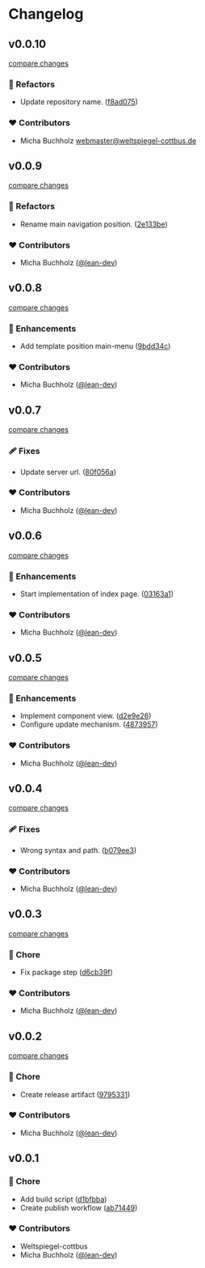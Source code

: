 # Changelog


## v0.0.10

[compare changes](https://github.com/weltspiegel-cottbus/tpl-weltspiegel/compare/v0.0.9...v0.0.10)

### 💅 Refactors

- Update repository name. ([f8ad075](https://github.com/weltspiegel-cottbus/tpl-weltspiegel/commit/f8ad075))

### ❤️ Contributors

- Micha Buchholz <webmaster@weltspiegel-cottbus.de>

## v0.0.9

[compare changes](https://github.com/weltspiegel-cottbus/joomla-integration/compare/v0.0.8...v0.0.9)

### 💅 Refactors

- Rename main navigation position. ([2e133be](https://github.com/weltspiegel-cottbus/joomla-integration/commit/2e133be))

### ❤️ Contributors

- Micha Buchholz ([@lean-dev](http://github.com/lean-dev))

## v0.0.8

[compare changes](https://github.com/weltspiegel-cottbus/joomla-integration/compare/v0.0.7...v0.0.8)

### 🚀 Enhancements

- Add template position main-menu ([9bdd34c](https://github.com/weltspiegel-cottbus/joomla-integration/commit/9bdd34c))

### ❤️ Contributors

- Micha Buchholz ([@lean-dev](http://github.com/lean-dev))

## v0.0.7

[compare changes](https://github.com/weltspiegel-cottbus/joomla-integration/compare/v0.0.6...v0.0.7)

### 🩹 Fixes

- Update server url. ([80f056a](https://github.com/weltspiegel-cottbus/joomla-integration/commit/80f056a))

### ❤️ Contributors

- Micha Buchholz ([@lean-dev](http://github.com/lean-dev))

## v0.0.6

[compare changes](https://github.com/weltspiegel-cottbus/joomla-integration/compare/v0.0.5...v0.0.6)

### 🚀 Enhancements

- Start implementation of index page. ([03163a1](https://github.com/weltspiegel-cottbus/joomla-integration/commit/03163a1))

### ❤️ Contributors

- Micha Buchholz ([@lean-dev](http://github.com/lean-dev))

## v0.0.5

[compare changes](https://github.com/weltspiegel-cottbus/joomla-integration/compare/v0.0.4...v0.0.5)

### 🚀 Enhancements

- Implement component view. ([d2e9e26](https://github.com/weltspiegel-cottbus/joomla-integration/commit/d2e9e26))
- Configure update mechanism. ([4873957](https://github.com/weltspiegel-cottbus/joomla-integration/commit/4873957))

### ❤️ Contributors

- Micha Buchholz ([@lean-dev](http://github.com/lean-dev))

## v0.0.4

[compare changes](https://github.com/weltspiegel-cottbus/joomla-integration/compare/v0.0.3...v0.0.4)

### 🩹 Fixes

- Wrong syntax and path. ([b079ee3](https://github.com/weltspiegel-cottbus/joomla-integration/commit/b079ee3))

### ❤️ Contributors

- Micha Buchholz ([@lean-dev](http://github.com/lean-dev))

## v0.0.3

[compare changes](https://github.com/weltspiegel-cottbus/joomla-integration/compare/v0.0.2...v0.0.3)

### 🏡 Chore

- Fix package step ([d6cb39f](https://github.com/weltspiegel-cottbus/joomla-integration/commit/d6cb39f))

### ❤️ Contributors

- Micha Buchholz ([@lean-dev](http://github.com/lean-dev))

## v0.0.2

[compare changes](https://github.com/weltspiegel-cottbus/joomla-integration/compare/v0.0.1...v0.0.2)

### 🏡 Chore

- Create release artifact ([9795331](https://github.com/weltspiegel-cottbus/joomla-integration/commit/9795331))

### ❤️ Contributors

- Micha Buchholz ([@lean-dev](http://github.com/lean-dev))

## v0.0.1


### 🏡 Chore

- Add build script ([d1bfbba](https://github.com/weltspiegel-cottbus/joomla-integration/commit/d1bfbba))
- Create publish workflow ([ab71449](https://github.com/weltspiegel-cottbus/joomla-integration/commit/ab71449))

### ❤️ Contributors

- Weltspiegel-cottbus 
- Micha Buchholz ([@lean-dev](http://github.com/lean-dev))

